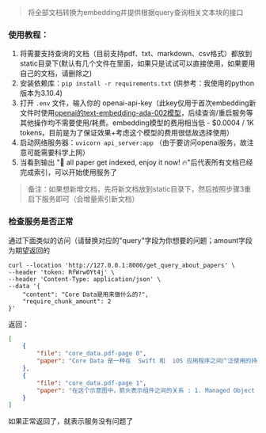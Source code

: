 > 将全部文档转换为embedding并提供根据query查询相关文本块的接口

### 使用教程：
1. 将需要支持查询的文档（目前支持pdf、txt、markdown、csv格式）都放到static目录下(默认有几个文件在里面，如果只是试试可以直接使用，如果要用自己的文档，请删除之)
2. 安装依赖库：`pip install -r requirements.txt` (供参考：我使用的python版本为3.10.4)
3. 打开 `.env` 文件，输入你的 openai-api-key（此key仅用于首次embedding新文件时使用[openai的text-embedding-ada-002模型](https://openai.com/blog/new-and-improved-embedding-model)，后续查询/重启服务等其他操作均不需要使用/耗费。embedding模型的费用相当低 - $0.0004 / 1K tokens，目前是为了保证效果+考虑这个模型的费用很低故选择使用）
4. 启动网络服务器：`uvicorn api_server:app` （由于要访问openai服务，故注意可能需要科学上网）
5. 当看到输出 "👏 all paper get indexed, enjoy it now! 🔥"后代表所有文档已经完成索引，可以开始使用服务了

> 备注：如果想新增文档，先将新文档放到static目录下，然后按照步骤3重启下服务即可（会增量索引新文档）

### 检查服务是否正常
通过下面类似的访问（请替换对应的"query"字段为你想要的问题；amount字段为期望返回的
```shell
curl --location 'http://127.0.0.1:8000/get_query_about_papers' \
--header 'token: RfWrw0Yt4j' \
--header 'Content-Type: application/json' \
--data '{
    "content": "Core Data是用来做什么的?",
    "require_chunk_amount": 2
}'
```

返回：
```json
[
    {
        "file": "core_data.pdf-page 0",
        "paper": "Core Data 是⼀种在  Swift 和  iOS 应⽤程序之间⼴泛使⽤的持久化框架。它允许开发者将应⽤程序的数据模型 （对象）保存到本地持久存储中，如  SQLite 数据库，然后在需要时从本地加载该数据。 Core Data 可以处理许多应⽤程序所需的数 据管理任务，包括创建、读取、更新和删除数据记录。 在 Swift 编程中，通过操作托管对象上下⽂和⽤预先定义的数据模型创建托管对象实 例， Core Data 能帮助你 轻松管理应⽤程序的数据，并确保数据与本地存储保持同步。这意味着当⽤户退出应⽤程序时，他们之前的数 据和配置将得到保留，下次使⽤应⽤程序时会加载这些数据。 关联数据库的概念来看，  Core Data 的  Entity 與  Attribute ⼤約可以⽐對到  Table 和  Field Core Data 是⼀个完整的持久化框架，由多 个组件组成，这些组件⼀起协作来管理应⽤程序的数据模型。以下 是 Core Data 的主要组件： 1. Managed Object Model （托管对象模型） ：定义了数据模型中的实体、属性和关系，它是 Core Data 的核 ⼼部分。 2. Managed Object （托管对象）：是实体在 应⽤程序中的表示，开发⼈员可以通过 Managed Object 对实体 的属性和关系进⾏操作。 3. Managed Object Context （托管对象上下 ⽂）：管理托管对象的⽣命周期、状态变化以及持久化操作。 它是应⽤程序与数据存储器之间的桥梁。 4. Persistent Store Coordinator （持久化存储协调器）：管理应⽤程序的持久化存储，负责将托管对象的 数据存储在持久化存储器（通常是 SQLite 数据库）中。 5. Persistent Store （持久化存储器）：实际存储应⽤程序的数据的地⽅，它是⼀个底层 的数据存储器，通 常是⼀个 SQLite 数据库。 6. Fetch Request （获取请求）：⽤于检索托管对象的数据的查询对象，可以使⽤它来 执⾏复杂的数据查询 操作。 7. Fetched Results Controller （获取结果控制器）：将 Fetch Request 的结果转换为可供⽤户界⾯显示的数 据。C o r e  D a t a +---------------------+   |   Managed Object    |   +---------------------+             |             |             v   +---------------------+   |  Managed Object     |   |       Context       |   +---------------------+             |             |             v   +---------------------+  2 3 4 5 6 7 8 9 10 11 12 13 14 15"
    },
    {
        "file": "core_data.pdf-page 1",
        "paper": "在这个示意图中，箭头表示组件之间的关系 : 1. Managed Object 是托管对象模型中定义的实体在应⽤程序中的表示，它们由  Managed Object Context 进⾏管理和操作 2. Managed Object Context 是应⽤程序与数据存储器之间的桥梁，负责管理托管对象 的⽣命周期、状态变 化以及持久化操作 3. Persistent Store Coordinator 管理应⽤程 序的持久化存储，并负责将托管对象的数据存储在持久化存储 器中，通常是⼀个  SQLite 数据库 4. Persistent Store 是实际存储应⽤程序数据 的地⽅，它是⼀个底层的数据存储器 5. FetchRequest 是⽤于检索托管对象的数据的查询对象， Fetched Results Controller 将  Fetch Request 的结果转换为可供⽤户界⾯显示的数据 Q： NSPersistentContainer 是什么？ NSPersistentContainer 是  Core Data 中新增的⼀个类，它是⼀个⾼级别的对象，⽤于管理托管对象模型、托 管对象上下⽂和持久化存储器之间的关系。 NSPersistentContainer 简化了 Core Data 的配置和使⽤，它将多个组件封装在⼀个对象中，简化了  Core Data 的初始化过程。 使⽤ NSPersistentContainer ，开发⼈员⽆需⼿动配置托管对象模型、持久化存储器 和持久化存储协调器等组 件，它们都被⾃动创建和配置。 NSPersistentContainer 还提供了⽅便的 API ，使开发⼈员可以轻松地进⾏常 ⻅的数据操作，例如创建托管对象、查询数据、保存数据等。 NSPersistentContainer 还提供了多线程⽀持，使得多个线程可以同时访问 Core Data 的组件。它为每个线程 提供了⼀个独⽴的托管对象上下⽂，每个上下⽂都使⽤相同的持久化存储器和持久化存储协调器。这使得开发 ⼈员可以轻松地实现多线程数据操作，提⾼了应⽤程序的性能和响应速度。 总的来说， NSPersistentContainer 简化了  Core Data 的配置和使⽤，并提供了多线程⽀持，使得开发⼈员可 以更加⽅便地管理和操作应⽤程序的数据模型。 NS 前缀|Persistent Store     |   |     Coordinator     |   +---------------------+             |             |             v   +---------------------+   |  Persistent Store   |   +---------------------+  16 17 18 19 20 21 22 23"
    }
]
```
如果正常返回了，就表示服务没有问题了
